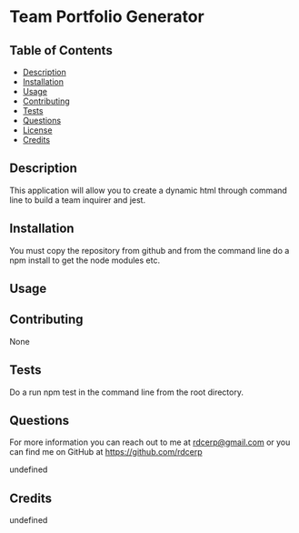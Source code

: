 # Team Portfolio Generator
  

  ## Table of Contents
  * [Description](#description)
  * [Installation](#installation)
  * [Usage](#usage)
  * [Contributing](#contributing)
  * [Tests](#tests)
  * [Questions](#questions)
  * [License](#license)
  * [Credits](#credits) 

  ## Description
  This application will allow you to create a dynamic html through command line to build a team inquirer and jest.
  ## Installation
  You must copy the repository from github and from the command line do a npm install to get the node modules etc.
  ## Usage
  
  ## Contributing
  None
  ## Tests
  Do a run npm test in the command line from the root directory.

  ## Questions
  For more information you can reach out to me at rdcerp@gmail.com 
  or you can find me on GitHub at https://github.com/rdcerp

  
  undefined
 
  ## Credits
  undefined

